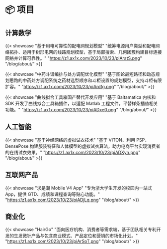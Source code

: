 # 📦 项目


## 计算数学

{{< showcase "基于用电可靠性的配电网规划模型" "统筹电源用户类型和配电网络拓扑、适用于树形电网的线路规划模型，基于局部搜索、几何团簇构建目标连接网络并计算可靠性。" "https://z1.ax1x.com/2023/10/23/piAratS.png" "/blog/about/" >}}

{{< showcase "中药斗谱编排与处方调配优化模型" "基于图论最短路径和动态规划思路的中药处方调配系统之药材选型顺序和斗柜设置的规划模型，支持斗柜有限扩容。" "https://z1.ax1x.com/2023/10/23/piArdfg.png" "/blog/about/" >}}

{{< showcase "曲线拟合工具箱国产替代开发应用" "基于 Baltamatica 内核和 SDK 开发了曲线拟合工具箱插件，以适配 Matlab 工程文件，平替样条插值相关功能。" "https://z1.ax1x.com/2023/10/23/piADxe0.png" "/blog/about/" >}}

## 人工智能

{{< showcase "基于神经网络的虚拟试衣技术" "基于 VITON、利用 PSP、DensePose 构建服装特征和人体模型的虚拟试衣算法，助力电商平台实现消费者的在线试衣效果。" "https://z1.ax1x.com/2023/10/23/piADXyn.png" "/blog/about/" >}}

## 互联网产品

{{< showcase "求是潮 Mobile V4 App" "专为浙大学生开发的校园内一站式 App，提供 GTD、成绩和课程查询等贴心功能。" "https://z1.ax1x.com/2023/10/23/piADjLq.png" "/blog/about/" >}}

## 商业化

{{< showcase "HairGo" "面向医疗机构、消费者等需求端，基于团队相关专利开发的生发微针产品与包含商业模式、产品定位和营销的市场化计划。" "https://z1.ax1x.com/2023/10/23/piArSoT.png" "/blog/about/" >}}

